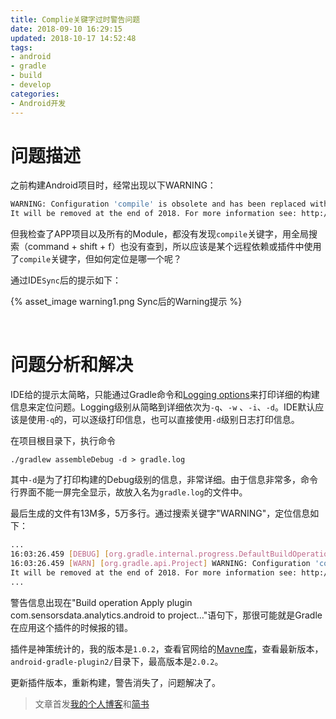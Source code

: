 ```yaml
---
title: Complie关键字过时警告问题
date: 2018-09-10 16:29:15
updated: 2018-10-17 14:52:48
tags:
- android
- gradle
- build
- develop
categories:
- Android开发
---
```






# 问题描述

之前构建Android项目时，经常出现以下WARNING：

```bash
WARNING: Configuration 'compile' is obsolete and has been replaced with 'implementation' and 'api'.
It will be removed at the end of 2018. For more information see: http://d.android.com/r/tools/update-dependency-configurations.html
```

但我检查了APP项目以及所有的Module，都没有发现`compile`关键字，用全局搜索（command + shift + f）也没有查到，所以应该是某个远程依赖或插件中使用了`compile`关键字，但如何定位是哪一个呢？

通过IDE`Sync`后的提示如下：

{% asset_image warning1.png  Sync后的Warning提示 %}



<br>

# 问题分析和解决



IDE给的提示太简略，只能通过Gradle命令和[Logging options](https://docs.gradle.org/current/userguide/command_line_interface.html#sec:command_line_debugging)来打印详细的构建信息来定位问题。Logging级别从简略到详细依次为`-q`、`-w` 、`-i`、`-d`。IDE默认应该是使用`-q`的，可以逐级打印信息，也可以直接使用`-d`级别日志打印信息。

在项目根目录下，执行命令

```
./gradlew assembleDebug -d > gradle.log
```

其中`-d`是为了打印构建的Debug级别的信息，非常详细。由于信息非常多，命令行界面不能一屏完全显示，故放入名为`gradle.log`的文件中。

最后生成的文件有13M多，5万多行。通过搜索关键字"WARNING"，定位信息如下：

```bash
...
16:03:26.459 [DEBUG] [org.gradle.internal.progress.DefaultBuildOperationExecutor] Build operation 'Apply plugin com.sensorsdata.analytics.android to project ':app'' started
16:03:26.459 [WARN] [org.gradle.api.Project] WARNING: Configuration 'compile' is obsolete and has been replaced with 'implementation' and 'api'.
It will be removed at the end of 2018. For more information see: http://d.android.com/r/tools/update-dependency-configurations.html
...
```

警告信息出现在"Build operation Apply plugin com.sensorsdata.analytics.android to project…"语句下，那很可能就是Gradle在应用这个插件的时候报的错。

插件是神策统计的，我的版本是`1.0.2`，查看官网给的[Mavne库](https://dl.bintray.com/zouyuhan/maven)，查看最新版本，`android-gradle-plugin2/`目录下，最高版本是`2.0.2`。

更新插件版本，重新构建，警告消失了，问题解决了。



> 文章首发[我的个人博客](https://zhangliangnbu.github.io/)和[简书](https://www.jianshu.com/)